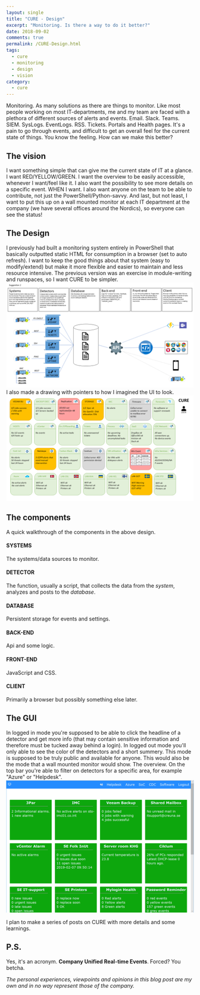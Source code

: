 ```yaml
---
layout: single
title: "CURE - Design"
excerpt: "Monitoring. Is there a way to do it better?"
date: 2018-09-02
comments: true
permalink: /CURE-Design.html
tags:
  - cure
  - monitoring
  - design
  - vision
category:
  - cure
---
```

Monitoring. As many solutions as there are things to monitor. 
Like most people working on most IT-departments, me and my team are faced with a plethora of different sources of alerts and events. 
Email. Slack. Teams. SIEM. SysLogs. EventLogs. RSS. Tickets. Portals and Health pages.
It's a pain to go through events, and difficult to get an overall feel for the current state of things.
You know the feeling.
How can we make this better?

## The vision
I want something simple that can give me the current state of IT at a glance. I want RED/YELLOW/GREEN. I want the overview to be easily accessible, whenever I want/feel like it. I also want the possibility to see more details on a specific event. WHEN I want. I also want anyone on the team to be able to contribute, not just the PowerShell/Python-savvy.
And last, but not least, I want to put this up on a wall mounted monitor at each IT department at the company (we have several offices around the Nordics), so everyone can see the status!

## The Design
I previously had built a monitoring system entirely in PowerShell that basically outputted static HTML for consumption in a browser (set to auto refresh). I want to keep the good things about that system (easy to modify/extend) but make it more flexible and easier to maintain and less resource intensive. The previous version was an exercise in module-writing and runspaces, so I want CURE to be simpler.
![CURE Design](/assets/images/cure_design.png)
I also made a drawing with pointers to how I imagined the UI to look.
![CURE UI Design](/assets/images/cure-ui-design.png)

## The components
A quick walkthrough of the components in the above design.
#### SYSTEMS
The systems/data sources to monitor.
#### DETECTOR
The function, usually a script, that collects the data from the *system*, analyzes and posts to the *database*.
#### DATABASE
Persistent storage for events and settings.
#### BACK-END
Api and some logic.
#### FRONT-END
JavaScript and CSS.
#### CLIENT
Primarily a browser but possibly something else later.

## The GUI
In logged in mode you're supposed to be able to click the headline of a detector and get more info (that may contain sensitive information and therefore must be tucked away behind a login). In logged out mode you'll only able to see the color of the detectors and a short summery. This mode is supposed to be truly public and available for anyone. This would also be the mode that a wall mounted monitor would show. The overview.
On the top bar you're able to filter on detectors for a specific area, for example "Azure" or "Helpdesk".
![CURE UI](/assets/images/cure-ui.png)

I plan to make a series of posts on CURE with more details and some learnings.

## P.S.
Yes, it's an acronym. **Company Unified Real-time Events**.
Forced?
You betcha.


*The personal experiences, viewpoints and opinions in this blog post are my own and in no way represent those of the company.*

